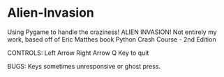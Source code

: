 # Alien-Invasion
Using Pygame to handle the craziness! ALIEN INVASION!
Not entirely my work, based off of Eric Matthes book Python Crash Course - 2nd Edition

CONTROLS:
Left Arrow
Right Arrow
Q Key to quit

BUGS:
Keys sometimes unresponsive or ghost press.
